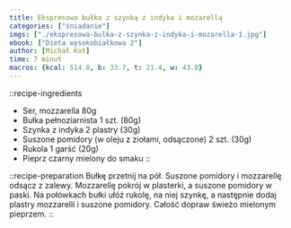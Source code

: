 ```yaml
---
title: Ekspresowa bułka z szynką z indyka i mozarellą
categories: ["śniadanie"]
imgs: ["./ekspresowa-bulka-z-szynka-z-indyka-i-mozarella-1.jpg"]
ebook: ["Dieta wysokobiałkowa 2"]
author: [Michał Kot]
time: 7 minut
macros: {kcal: 514.8, b: 33.7, t: 21.4, w: 43.0}
---
```


::recipe-ingredients
- Ser, mozzarella 80g
- Bułka pełnoziarnista 1 szt. (80g)
- Szynka z indyka 2 plastry (30g)
- Suszone pomidory (w oleju z ziołami, odsączone) 2 szt. (30g)
- Rukola 1 garść (20g)
- Pieprz czarny mielony do smaku
::

::recipe-preparation
Bułkę przetnij na pół.
Suszone pomidory i mozzarellę odsącz z zalewy. Mozzarellę pokrój w plasterki, a suszone pomidory w paski.
Na połówkach bułki ułóż rukolę, na niej szynkę, a następnie dodaj plastry mozzarelli i suszone pomidory. Całość dopraw świeżo mielonym pieprzem.
::
